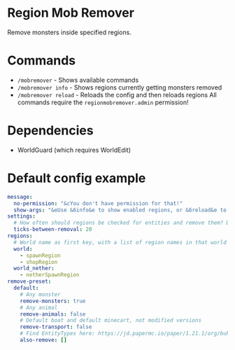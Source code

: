# Region Mob Remover
Remove monsters inside specified regions.

# Commands
- `/mobremover` - Shows available commands
- `/mobremover info` - Shows regions currently getting monsters removed
- `/mobremover reload` - Reloads the config and then reloads regions
All commands require the `regionmobremover.admin` permission!

# Dependencies
- WorldGuard (which requires WorldEdit)

# Default config example
```yaml
message:
  no-permission: "&cYou don't have permission for that!"
  show-args: "&eUse &6info&e to show enabled regions, or &6reload&e to reload configuration"
settings:
  # How often should regions be checked for entities and remove them? Default 20 ticks (1 second)
  ticks-between-removal: 20
regions:
  # World name as first key, with a list of region names in that world where monsters will be removed.
  world:
    - spawnRegion
    - shopRegion
  world_nether:
    - netherSpawnRegion
remove-preset:
  default:
    # Any monster
    remove-monsters: true
    # Any animal
    remove-animals: false
    # Default boat and default minecart, not modified versions
    remove-transport: false
    # Find EntityTypes here: https://jd.papermc.io/paper/1.21.1/org/bukkit/entity/EntityType.html
    also-remove: []
```